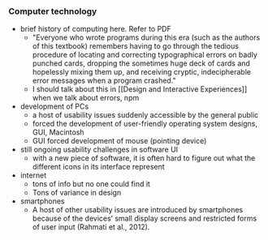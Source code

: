 ### Computer technology
- brief history of computing here. Refer to PDF
	- "Everyone who wrote programs during this era (such as the authors of this textbook) remembers having to go through the tedious procedure of locating and correcting typographical errors on badly punched cards, dropping the sometimes huge deck of cards and hopelessly mixing them up, and receiving cryptic, indecipherable error messages when a program crashed."
	- I should talk about this in [[Design and Interactive Experiences]] when we talk about errors, npm
- development of PCs
	- a host of usability issues suddenly accessible by the general public
	- forced the development of user-friendly operating system designs, GUI, Macintosh
	- GUI forced development of mouse (pointing device)
- still ongoing usability challenges in software UI
	-  with a new piece of software, it is often hard to figure out what the different icons in its interface represent
- internet
	- tons of info but no one could find it
	- Tons of variance in design
- smartphones
	-  A host of other usability issues are introduced by smartphones because of the devices’ small display screens and restricted forms of user input (Rahmati et al., 2012).